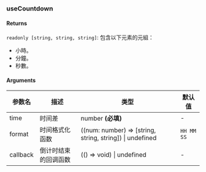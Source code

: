 ### useCountdown

#### Returns
`readonly [string, string, string]`: 包含以下元素的元組：
- 小時。
- 分鐘。
- 秒數。

#### Arguments
|参数名|描述|类型|默认值|
|---|---|---|---|
|time|时间差|number  **(必填)**|-|
|format|时间格式化函数|((num: number) => [string, string, string]) \| undefined |`HH MM SS`|
|callback|倒计时结束的回调函数|(() => void) \| undefined |-|